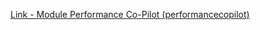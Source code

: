 [Link - Module Performance Co-Pilot (performancecopilot)](https://github.com/performancecopilot/pcp/tree/master/src/zabbix-agent/src)
